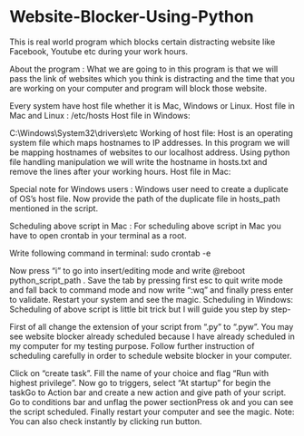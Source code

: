 # Website-Blocker-Using-Python
This is real world program which blocks certain distracting website like Facebook, Youtube etc during your work hours.

About the program : What we are going to in this program is that we will pass the link of websites which you think is distracting and the time that you are working on your computer and program will block those website.


Every system have host file whether it is Mac, Windows or Linux.
Host file in Mac and Linux :
/etc/hosts
Host file in Windows:

C:\Windows\System32\drivers\etc
Working of host file: Host is an operating system file which maps hostnames to IP addresses. In this program we will be mapping hostnames of websites to our localhost address. Using python file handling manipulation we will write the hostname in hosts.txt and remove the lines after your working hours.
Host file in Mac:



Special note for Windows users : Windows user need to create a duplicate of OS’s host file. Now provide the path of the duplicate file in hosts_path mentioned in the script.

Scheduling above script in Mac : For scheduling above script in Mac you have to open crontab in your terminal as a root.

Write following command in terminal:
sudo crontab -e


Now press “i” to go into insert/editing mode and write @reboot python_script_path .
Save the tab by pressing first esc to quit write mode and fall back to command mode and now write “:wq” and finally press enter to validate.
Restart your system and see the magic.
Scheduling in Windows: Scheduling of above script is little bit trick but I will guide you step by step-

First of all change the extension of your script from “.py” to “.pyw”.
You may see website blocker already scheduled because I have already scheduled in my computer for my testing purpose. Follow further instruction of scheduling carefully in order to schedule website blocker in your computer.

Click on “create task”. Fill the name of your choice and flag “Run with highest privilege”.
Now go to triggers, select “At startup” for begin the taskGo to Action bar and create a new action and give path of your script.
Go to conditions bar and unflag the power sectionPress ok and you can see the script scheduled.
Finally restart your computer and see the magic.
Note: You can also check instantly by clicking run button.
